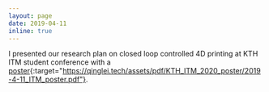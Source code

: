```yaml
---
layout: page
date: 2019-04-11
inline: true
---
```


I presented our research plan on closed loop controlled 4D printing at KTH ITM student conference with a [poster](https://qinglei.tech/assets/pdf/KTH_ITM_2020_poster/2019-4-11_ITM_poster.pdf){:target="https://qinglei.tech/assets/pdf/KTH_ITM_2020_poster/2019-4-11_ITM_poster.pdf"}.